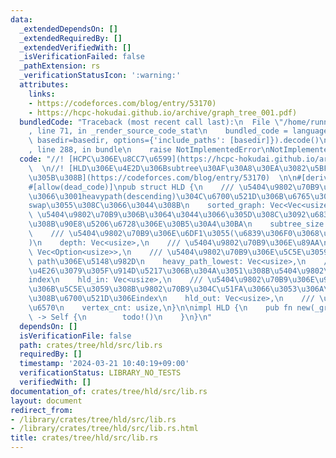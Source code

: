 ```yaml
---
data:
  _extendedDependsOn: []
  _extendedRequiredBy: []
  _extendedVerifiedWith: []
  _isVerificationFailed: false
  _pathExtension: rs
  _verificationStatusIcon: ':warning:'
  attributes:
    links:
    - https://codeforces.com/blog/entry/53170)
    - https://hcpc-hokudai.github.io/archive/graph_tree_001.pdf)
  bundledCode: "Traceback (most recent call last):\n  File \"/home/runner/.local/lib/python3.10/site-packages/onlinejudge_verify/documentation/build.py\"\
    , line 71, in _render_source_code_stat\n    bundled_code = language.bundle(stat.path,\
    \ basedir=basedir, options={'include_paths': [basedir]}).decode()\n  File \"/home/runner/.local/lib/python3.10/site-packages/onlinejudge_verify/languages/rust.py\"\
    , line 288, in bundle\n    raise NotImplementedError\nNotImplementedError\n"
  code: "//! [HCPC\u306E\u8CC7\u6599](https://hcpc-hokudai.github.io/archive/graph_tree_001.pdf)\
    \  \n//! [HLD\u306E\u4E2D\u306Bsubtree\u30AF\u30A8\u30EA\u3082\u5BFE\u5FDC\u3055\
    \u305B\u308B](https://codeforces.com/blog/entry/53170)  \n\n#[derive(Debug)]\n\
    #[allow(dead_code)]\npub struct HLD {\n    /// \u5404\u9802\u70B9\u306B\u3064\u3044\
    \u3066\u3001heavypath(descending)\u304C\u6700\u521D\u306B\u6765\u308B\u3088\u3046\
    swap\u3055\u308C\u3066\u3044\u308B\n    sorted_graph: Vec<Vec<usize>>,\n    ///\
    \ \u5404\u9802\u70B9\u306B\u3064\u3044\u3066\u305D\u308C\u3092\u6839\u3068\u3059\
    \u308B\u90E8\u5206\u6728\u306E\u30B5\u30A4\u30BA\n    subtree_size: Vec<usize>,\n\
    \    /// \u5404\u9802\u70B9\u306E\u6DF1\u3055(\u6839\u306F0\u3068\u3059\u308B\
    )\n    depth: Vec<usize>,\n    /// \u5404\u9802\u70B9\u306E\u89AA\n    parent:\
    \ Vec<Option<usize>>,\n    /// \u5404\u9802\u70B9\u306E\u5C5E\u3059\u308Bheavy\
    \ path\u306E\u5148\u982D\n    heavy_path_lowest: Vec<usize>,\n    /// heavy path\u3092\
    \u4E26\u3079\u305F\u914D\u5217\u306B\u304A\u3051\u308B\u5404\u9802\u70B9\u306E\
    index\n    hld_in: Vec<usize>,\n    /// \u5404\u9802\u70B9\u306E\u90E8\u5206\u6728\
    \u306B\u5C5E\u3059\u308B\u9802\u70B9\u304C\u51FA\u3066\u3053\u306A\u304F\u306A\
    \u308B\u6700\u521D\u306Eindex\n    hld_out: Vec<usize>,\n    /// \u9802\u70B9\u306E\
    \u6570\n    vertex_cnt: usize,\n}\n\nimpl HLD {\n    pub fn new(_graph: &[Vec<usize>])\
    \ -> Self {\n        todo!()\n    }\n}\n"
  dependsOn: []
  isVerificationFile: false
  path: crates/tree/hld/src/lib.rs
  requiredBy: []
  timestamp: '2024-03-21 10:40:19+09:00'
  verificationStatus: LIBRARY_NO_TESTS
  verifiedWith: []
documentation_of: crates/tree/hld/src/lib.rs
layout: document
redirect_from:
- /library/crates/tree/hld/src/lib.rs
- /library/crates/tree/hld/src/lib.rs.html
title: crates/tree/hld/src/lib.rs
---
```

